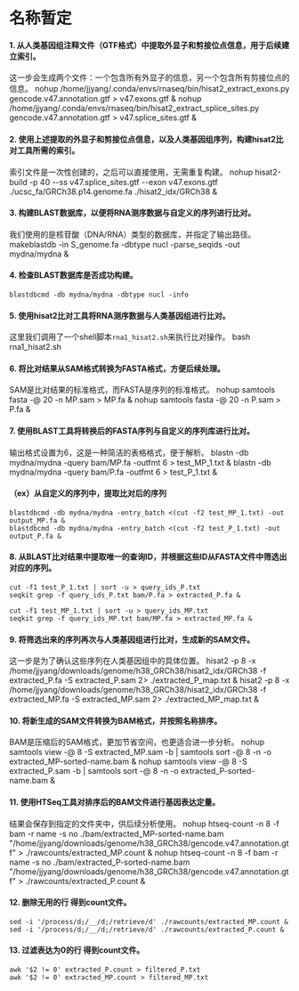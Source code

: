 # 名称暂定

#### 1. 从人类基因组注释文件（GTF格式）中提取外显子和剪接位点信息，用于后续建立索引。
这一步会生成两个文件：一个包含所有外显子的信息，另一个包含所有剪接位点的信息。
    nohup /home/jjyang/.conda/envs/rnaseq/bin/hisat2_extract_exons.py gencode.v47.annotation.gtf > v47.exons.gtf &
    nohup /home/jjyang/.conda/envs/rnaseq/bin/hisat2_extract_splice_sites.py gencode.v47.annotation.gtf > v47.splice_sites.gtf &

#### 2. 使用上述提取的外显子和剪接位点信息，以及人类基因组序列，构建hisat2比对工具所需的索引。
索引文件是一次性创建的，之后可以直接使用，无需重复构建。
    nohup hisat2-build -p 40 --ss v47.splice_sites.gtf --exon v47.exons.gtf ./ucsc_fa/GRCh38.p14.genome.fa ./hisat2_idx/GRCh38 &

#### 3. 构建BLAST数据库，以便将RNA测序数据与自定义的序列进行比对。
我们使用的是核苷酸（DNA/RNA）类型的数据库，并指定了输出路径。
    makeblastdb -in S_genome.fa -dbtype nucl -parse_seqids -out mydna/mydna &

#### 4. 检查BLAST数据库是否成功构建。
    blastdbcmd -db mydna/mydna -dbtype nucl -info

#### 5. 使用hisat2比对工具将RNA测序数据与人类基因组进行比对。
这里我们调用了一个shell脚本`rna1_hisat2.sh`来执行比对操作。
    bash rna1_hisat2.sh

#### 6. 将比对结果从SAM格式转换为FASTA格式，方便后续处理。
SAM是比对结果的标准格式，而FASTA是序列的标准格式。
    nohup samtools fasta -@ 20 -n MP.sam > MP.fa &
    nohup samtools fasta -@ 20 -n P.sam > P.fa &

#### 7. 使用BLAST工具将转换后的FASTA序列与自定义的序列库进行比对。
输出格式设置为6，这是一种简洁的表格格式，便于解析。
    blastn -db mydna/mydna -query bam/MP.fa -outfmt 6 > test_MP_1.txt &
    blastn -db mydna/mydna -query bam/P.fa -outfmt 6 > test_P_1.txt &

#### （ex）从自定义的序列中，提取比对后的序列
    blastdbcmd -db mydna/mydna -entry_batch <(cut -f2 test_MP_1.txt) -out output_MP.fa &
    blastdbcmd -db mydna/mydna -entry_batch <(cut -f2 test_P_1.txt) -out output_P.fa &

#### 8. 从BLAST比对结果中提取唯一的查询ID，并根据这些ID从FASTA文件中筛选出对应的序列。
    cut -f1 test_P_1.txt | sort -u > query_ids_P.txt
    seqkit grep -f query_ids_P.txt bam/P.fa > extracted_P.fa &
    
    cut -f1 test_MP_1.txt | sort -u > query_ids_MP.txt
    seqkit grep -f query_ids_MP.txt bam/MP.fa > extracted_MP.fa &

#### 9. 将筛选出来的序列再次与人类基因组进行比对，生成新的SAM文件。
这一步是为了确认这些序列在人类基因组中的具体位置。
    hisat2 -p 8 -x /home/jjyang/downloads/genome/h38_GRCh38/hisat2_idx/GRCh38 -f extracted_P.fa -S extracted_P.sam 2> ./extracted_P_map.txt &
    hisat2 -p 8 -x /home/jjyang/downloads/genome/h38_GRCh38/hisat2_idx/GRCh38 -f extracted_MP.fa -S extracted_MP.sam 2> ./extracted_MP_map.txt &

#### 10. 将新生成的SAM文件转换为BAM格式，并按照名称排序。
BAM是压缩后的SAM格式，更加节省空间，也更适合进一步分析。
    nohup samtools view -@ 8 -S extracted_MP.sam -b | samtools sort -@ 8 -n -o extracted_MP-sorted-name.bam &
    nohup samtools view -@ 8 -S extracted_P.sam -b | samtools sort -@ 8 -n -o extracted_P-sorted-name.bam &

#### 11. 使用HTSeq工具对排序后的BAM文件进行基因表达定量。
结果会保存到指定的文件夹中，供后续分析使用。
    nohup htseq-count -n 8 -f bam -r name -s no ./bam/extracted_MP-sorted-name.bam "/home/jjyang/downloads/genome/h38_GRCh38/gencode.v47.annotation.gtf" > ./rawcounts/extracted_MP.count &
    nohup htseq-count -n 8 -f bam -r name -s no ./bam/extracted_P-sorted-name.bam "/home/jjyang/downloads/genome/h38_GRCh38/gencode.v47.annotation.gtf" > ./rawcounts/extracted_P.count &

#### 12. 删除无用的行 得到count文件。
    sed -i '/process/d;/__/d;/retrieve/d' ./rawcounts/extracted_MP.count &
    sed -i '/process/d;/__/d;/retrieve/d' ./rawcounts/extracted_P.count &

#### 13. 过滤表达为0的行 得到count文件。
    awk '$2 != 0' extracted_P.count > filtered_P.txt
    awk '$2 != 0' extracted_MP.count > filtered_MP.txt
